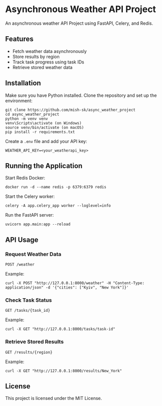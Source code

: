 # Asynchronous Weather API Project

An asynchronous weather API Project using FastAPI, Celery, and Redis.

## Features
- Fetch weather data asynchronously
- Store results by region
- Track task progress using task IDs
- Retrieve stored weather data

## Installation

Make sure you have Python installed. Clone the repository and set up the environment:

```
git clone https://github.com/mish-sk/async_weather_project
cd async_weather_project
python -m venv venv
venv\Scripts\activate (on Windows)
source venv/bin/activate (on macOS)
pip install -r requirements.txt
```

Create a `.env` file and add your API key:
```
WEATHER_API_KEY=<your_weatherapi_key>
```

## Running the Application

Start Redis Docker:
```
docker run -d --name redis -p 6379:6379 redis
```

Start the Celery worker:
```
celery -A app.celery_app worker --loglevel=info
```

Run the FastAPI server:
```
uvicorn app.main:app --reload
```

## API Usage

### Request Weather Data
```
POST /weather
```
Example:
```
curl -X POST "http://127.0.0.1:8000/weather" -H "Content-Type: application/json" -d '{"cities": ["Kyiv", "New York"]}'
```

### Check Task Status
```
GET /tasks/{task_id}
```
Example:
```
curl -X GET "http://127.0.0.1:8000/tasks/task-id"
```

### Retrieve Stored Results
```
GET /results/{region}
```
Example:
```
curl -X GET "http://127.0.0.1:8000/results/New_York"
```

## License

This project is licensed under the MIT License.
